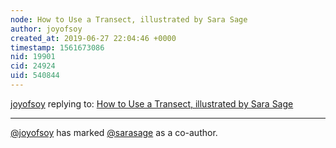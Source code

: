 ```yaml
---
node: How to Use a Transect, illustrated by Sara Sage
author: joyofsoy
created_at: 2019-06-27 22:04:46 +0000
timestamp: 1561673086
nid: 19901
cid: 24924
uid: 540844
---
```




[joyofsoy](../profile/joyofsoy) replying to: [How to Use a Transect, illustrated by Sara Sage](../notes/joyofsoy/06-27-2019/how-to-use-a-transect-illustration-by-sara-sage)

----
 [@joyofsoy](/profile/joyofsoy) has marked [@sarasage](/profile/sarasage) as a co-author. 